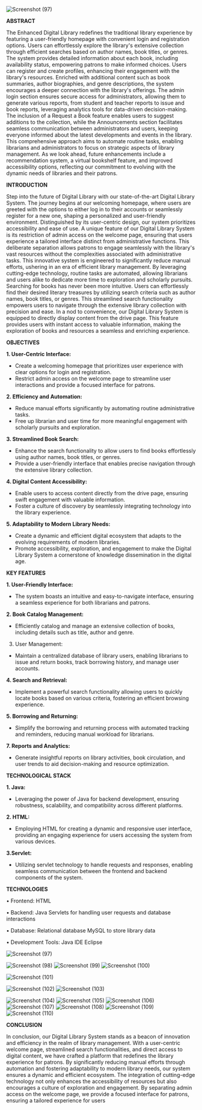 ![Screenshot (97)](https://github.com/Vishnukumark-48/DigitalLibrary/assets/114276513/5d233f9f-1021-4c2e-be75-1aee055b87fe)


**ABSTRACT**

The Enhanced Digital Library redefines the traditional library experience 
by featuring a user-friendly homepage with convenient login and registration 
options. Users can effortlessly explore the library's extensive collection 
through efficient searches based on author names, book titles, or genres. The 
system provides detailed information about each book, including availability 
status, empowering patrons to make informed choices. Users can register and 
create profiles, enhancing their engagement with the library's resources. 
Enriched with additional content such as book summaries, author 
biographies, and genre descriptions, the system encourages a deeper 
connection with the library's offerings. The admin login section ensures 
secure access for administrators, allowing them to generate various reports, 
from student and teacher reports to issue and book reports, leveraging 
analytics tools for data-driven decision-making. The inclusion of a Request a 
Book feature enables users to suggest additions to the collection, while the 
Announcements section facilitates seamless communication between 
administrators and users, keeping everyone informed about the latest 
developments and events in the library. This comprehensive approach aims to 
automate routine tasks, enabling librarians and administrators to focus on 
strategic aspects of library management.
As we look ahead, future enhancements include a recommendation 
system, a virtual bookshelf feature, and improved accessibility options, 
reflecting our commitment to evolving with the dynamic needs of libraries 
and their patrons.

**INTRODUCTION**

Step into the future of Digital Library with our state-of-the-art Digital Library 
System. The journey begins at our welcoming homepage, where users are greeted 
with the options to either log in to their accounts or seamlessly register for a new 
one, shaping a personalized and user-friendly environment. Distinguished by its 
user-centric design, our system prioritizes accessibility and ease of use.
A unique feature of our Digital Library System is its restriction of admin 
access on the welcome page, ensuring that users experience a tailored interface 
distinct from administrative functions. This deliberate separation allows patrons to 
engage seamlessly with the library's vast resources without the complexities 
associated with administrative tasks.
This innovative system is engineered to significantly reduce manual efforts, 
ushering in an era of efficient library management. By leveraging cutting-edge 
technology, routine tasks are automated, allowing librarians and users alike to 
dedicate more time to exploration and scholarly pursuits.
Searching for books has never been more intuitive. Users can effortlessly find 
their desired literary treasures by utilizing search criteria such as author names, 
book titles, or genres. This streamlined search functionality empowers users to 
navigate through the extensive library collection with precision and ease.
In a nod to convenience, our Digital Library System is equipped to directly 
display content from the drive page. This feature provides users with instant access 
to valuable information, making the exploration of books and resources a seamless 
and enriching experience.

**OBJECTIVES**

**1. User-Centric Interface:**
 - Create a welcoming homepage that prioritizes user experience with clear 
options for login and registration.
 - Restrict admin access on the welcome page to streamline user interactions and 
provide a focused interface for patrons.

**2. Efficiency and Automation:**
 - Reduce manual efforts significantly by automating routine administrative tasks.
 - Free up librarian and user time for more meaningful engagement with scholarly 
pursuits and exploration.

**3. Streamlined Book Search:**
 - Enhance the search functionality to allow users to find books effortlessly using 
author names, book titles, or genres.
 - Provide a user-friendly interface that enables precise navigation through the 
extensive library collection.

**4. Digital Content Accessibility:**
 - Enable users to access content directly from the drive page, ensuring swift 
engagement with valuable information.
 - Foster a culture of discovery by seamlessly integrating technology into the 
library experience.

**5. Adaptability to Modern Library Needs:**
 - Create a dynamic and efficient digital ecosystem that adapts to the evolving 
requirements of modern libraries.
 - Promote accessibility, exploration, and engagement to make the Digital Library 
System a cornerstone of knowledge dissemination in the digital age.


**KEY FEATURES**

**1. User-Friendly Interface:**
 - The system boasts an intuitive and easy-to-navigate interface, ensuring a 
seamless experience for both librarians and patrons.

**2. Book Catalog Management:**
 - Efficiently catalog and manage an extensive collection of books, including details 
such as title, author and genre.

3. User Management:
 - Maintain a centralized database of library users, enabling librarians to issue and 
return books, track borrowing history, and manage user accounts.

**4. Search and Retrieval:**
 - Implement a powerful search functionality allowing users to quickly locate 
books based on various criteria, fostering an efficient browsing experience.

**5. Borrowing and Returning:**
 - Simplify the borrowing and returning process with automated tracking and 
reminders, reducing manual workload for librarians.

**7. Reports and Analytics:**
 - Generate insightful reports on library activities, book circulation, and user 
trends to aid decision-making and resource optimization.


**TECHNOLOGICAL STACK**

**1. Java:**
 - Leveraging the power of Java for backend development, ensuring robustness, 
scalability, and compatibility across different platforms.

**2. HTML:**
 - Employing HTML for creating a dynamic and responsive user interface, 
providing an engaging experience for users accessing the system from various 
devices.

**3.Servlet:**
 - Utilizing servlet technology to handle requests and responses, enabling 
seamless communication between the frontend and backend components of the 
system.
 
**TECHNOLOGIES**

• Frontend: HTML

• Backend: Java Servlets for handling user requests and database 
interactions

• Database: Relational database MySQL to store library data

• Development Tools: Java IDE Eclipse

![Screenshot (97)](https://github.com/Vishnukumark-48/DigitalLibrary/assets/114276513/f22e1835-f539-4a09-ac02-aabe24e5e4f2)

![Screenshot (98)](https://github.com/Vishnukumark-48/DigitalLibrary/assets/114276513/f32f4e7c-cd6d-4261-bfcf-235b1c53933a)
![Screenshot (99)](https://github.com/Vishnukumark-48/DigitalLibrary/assets/114276513/14bc808e-6a83-4893-9d5b-84280da42bfd)
![Screenshot (100)](https://github.com/Vishnukumark-48/DigitalLibrary/assets/114276513/3644d458-f4de-40e0-8b66-6e5cb7792ae6)

![Screenshot (101)](https://github.com/Vishnukumark-48/DigitalLibrary/assets/114276513/0cde18e5-7740-4c01-b7be-ed3dd397c292)

![Screenshot (102)](https://github.com/Vishnukumark-48/DigitalLibrary/assets/114276513/b68b807d-0fa2-4a14-842c-3b953d549b6b)
![Screenshot (103)](https://github.com/Vishnukumark-48/DigitalLibrary/assets/114276513/b053b6f0-7695-4d60-b421-e948d0dee393)

![Screenshot (104)](https://github.com/Vishnukumark-48/DigitalLibrary/assets/114276513/83326df9-601e-42ae-9cd2-0a8c1d226f50)
![Screenshot (105)](https://github.com/Vishnukumark-48/DigitalLibrary/assets/114276513/9730ab55-a509-42d8-84f9-6085e0406ea3)
![Screenshot (106)](https://github.com/Vishnukumark-48/DigitalLibrary/assets/114276513/048734a7-e158-4fde-9b28-7cc10d0d0654)
![Screenshot (107)](https://github.com/Vishnukumark-48/DigitalLibrary/assets/114276513/a9caaa1f-ab61-4857-bb67-5189544e0c06)
![Screenshot (108)](https://github.com/Vishnukumark-48/DigitalLibrary/assets/114276513/2d441cc1-f5bb-438f-a3e7-ab48adec8a39)
![Screenshot (109)](https://github.com/Vishnukumark-48/DigitalLibrary/assets/114276513/0cfc54fc-22c9-4386-9527-75fb41846109)
![Screenshot (110)](https://github.com/Vishnukumark-48/DigitalLibrary/assets/114276513/3798d338-8622-4e64-921a-d8f872adcfd3)


**CONCLUSION**

In conclusion, our Digital Library System stands as a beacon of innovation and 
efficiency in the realm of library management. With a user-centric welcome page, 
streamlined search functionalities, and direct access to digital content, we have 
crafted a platform that redefines the library experience for patrons. By significantly 
reducing manual efforts through automation and fostering adaptability to modern 
library needs, our system ensures a dynamic and efficient ecosystem.
The integration of cutting-edge technology not only enhances the accessibility of 
resources but also encourages a culture of exploration and engagement. By 
separating admin access on the welcome page, we provide a focused interface for 
patrons, ensuring a tailored experience for users
